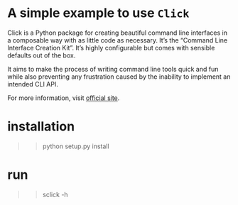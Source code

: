 # A simple example to use `Click`

Click is a Python package for creating beautiful command line interfaces in a composable way with as little code as necessary. 
It’s the “Command Line Interface Creation Kit”. It’s highly configurable but comes with sensible defaults out of the box.

It aims to make the process of writing command line tools quick and fun while also preventing any frustration caused by the inability to implement an intended CLI API.

For more information, visit [official site](https://click.palletsprojects.com/en/7.x/).

# installation
>> python setup.py install

# run
>> sclick -h

